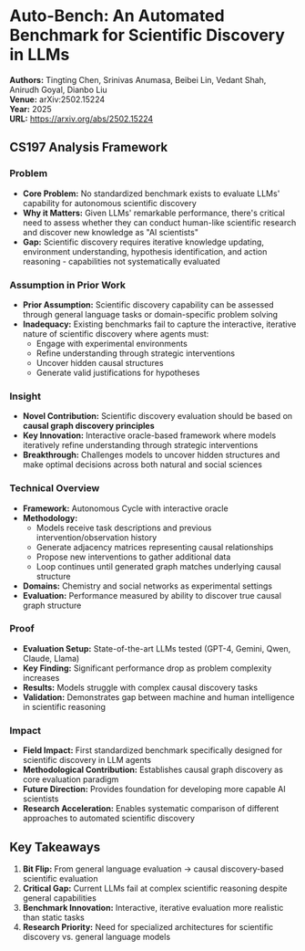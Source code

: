 # Auto-Bench: An Automated Benchmark for Scientific Discovery in LLMs

**Authors:** Tingting Chen, Srinivas Anumasa, Beibei Lin, Vedant Shah, Anirudh Goyal, Dianbo Liu  
**Venue:** arXiv:2502.15224  
**Year:** 2025  
**URL:** https://arxiv.org/abs/2502.15224

## CS197 Analysis Framework

### Problem
- **Core Problem:** No standardized benchmark exists to evaluate LLMs' capability for autonomous scientific discovery
- **Why it Matters:** Given LLMs' remarkable performance, there's critical need to assess whether they can conduct human-like scientific research and discover new knowledge as "AI scientists"
- **Gap:** Scientific discovery requires iterative knowledge updating, environment understanding, hypothesis identification, and action reasoning - capabilities not systematically evaluated

### Assumption in Prior Work
- **Prior Assumption:** Scientific discovery capability can be assessed through general language tasks or domain-specific problem solving
- **Inadequacy:** Existing benchmarks fail to capture the interactive, iterative nature of scientific discovery where agents must:
  - Engage with experimental environments
  - Refine understanding through strategic interventions  
  - Uncover hidden causal structures
  - Generate valid justifications for hypotheses

### Insight
- **Novel Contribution:** Scientific discovery evaluation should be based on **causal graph discovery principles**
- **Key Innovation:** Interactive oracle-based framework where models iteratively refine understanding through strategic interventions
- **Breakthrough:** Challenges models to uncover hidden structures and make optimal decisions across both natural and social sciences

### Technical Overview
- **Framework:** Autonomous Cycle with interactive oracle
- **Methodology:** 
  - Models receive task descriptions and previous intervention/observation history
  - Generate adjacency matrices representing causal relationships
  - Propose new interventions to gather additional data
  - Loop continues until generated graph matches underlying causal structure
- **Domains:** Chemistry and social networks as experimental settings
- **Evaluation:** Performance measured by ability to discover true causal graph structure

### Proof
- **Evaluation Setup:** State-of-the-art LLMs tested (GPT-4, Gemini, Qwen, Claude, Llama)
- **Key Finding:** Significant performance drop as problem complexity increases
- **Results:** Models struggle with complex causal discovery tasks
- **Validation:** Demonstrates gap between machine and human intelligence in scientific reasoning

### Impact
- **Field Impact:** First standardized benchmark specifically designed for scientific discovery in LLM agents
- **Methodological Contribution:** Establishes causal graph discovery as core evaluation paradigm
- **Future Direction:** Provides foundation for developing more capable AI scientists
- **Research Acceleration:** Enables systematic comparison of different approaches to automated scientific discovery

## Key Takeaways
1. **Bit Flip:** From general language evaluation → causal discovery-based scientific evaluation
2. **Critical Gap:** Current LLMs fail at complex scientific reasoning despite general capabilities
3. **Benchmark Innovation:** Interactive, iterative evaluation more realistic than static tasks
4. **Research Priority:** Need for specialized architectures for scientific discovery vs. general language models